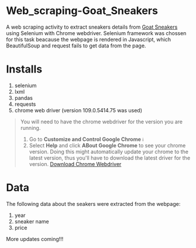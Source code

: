 # Web_scraping-Goat_Sneakers
A web scraping activity to extract sneakers details from [Goat Sneakers](https://www.goat.com/sneakers) using Selenium with Chrome webdriver. Selenium framework was chossen for this task beacause the webpage is rendered in Javascript, which BeautifulSoup and request fails to get data from the page.

# Installs
1. selenium
2. lxml
3. pandas
4. requests
5. chrome web driver (version 109.0.5414.75 was used)

> You will need to have the chrome webdriver for the version you are running.
> 1. Go to **Customize and Control Google Chrome** <img width="12" alt="image" src="https://user-images.githubusercontent.com/94759082/211974344-aa321e75-45db-41d6-831d-1abc61234580.png">
> 2. Select **Help** and click **ABout Google Chrome** to see your chrome version. Doing this might automatically update your chrome to the latest version, thus you'll have to download the latest driver for the version.
> [Download Chrome Webdriver](https://sites.google.com/chromium.org/driver/downloads?authuser=0)

# Data
The following data about the seakers were extracted from the webpage:
1. year
2. sneaker name
3. price

More updates coming!!!
